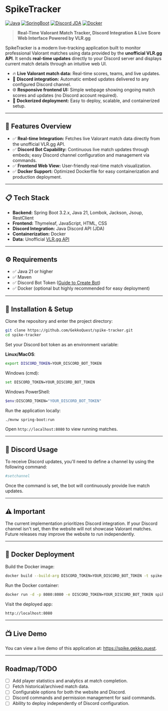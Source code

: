 # SpikeTracker

[![Java](https://img.shields.io/badge/Java-21+-2ea44f)](#) 
[![SpringBoot](https://img.shields.io/badge/Spring%20Boot-3.2.x-brightgreen)](#)
[![Discord JDA](https://img.shields.io/badge/JDA-5.x-blueviolet?logo=discord)](#)
[![Docker](https://img.shields.io/badge/Docker-supported-blue?logo=docker)](#)

> **Real-Time Valorant Match Tracker, Discord Integration & Live Score Web Interface Powered by VLR.gg**

SpikeTracker is a modern live-tracking application built to monitor professional Valorant matches using data provided by the **unofficial VLR.gg API**. It sends **real-time updates** directly to your Discord server and displays current match details through an intuitive web UI.

- 🔥 **Live Valorant match data:** Real-time scores, teams, and live updates.
- 📱 **Discord integration:** Automatic embed updates delivered to any configured Discord channel.
- 🌐 **Responsive frontend UI:** Simple webpage showing ongoing match scores and updates (no Discord account required).
- 🐳 **Dockerized deployment:** Easy to deploy, scalable, and containerized setup.

---

## 📌 Features Overview

- ✅ **Real-time Integration:** Fetches live Valorant match data directly from the unofficial VLR.gg API.
- ✅ **Discord Bot Capability:** Continuous live match updates through embeds; easy Discord channel configuration and management via commands.
- ✅ **Frontend Web View:** User-friendly real-time match visualization.
- ✅ **Docker Support:** Optimized Dockerfile for easy containerization and production deployment.

---

## 📋 Tech Stack

- **Backend:** Spring Boot 3.2.x, Java 21, Lombok, Jackson, Jsoup, RestClient
- **Frontend:** Thymeleaf, JavaScript, HTML, CSS
- **Discord Integration:** Java Discord API (JDA)
- **Containerization:** Docker
- **Data:** Unofficial [VLR.gg API](https://vlrggapi.vercel.app/)

---

## ⚙️ Requirements

- ✅ Java 21 or higher
- ✅ Maven
- ✅ Discord Bot Token ([Guide to Create Bot](https://discord.com/developers/docs/getting-started))
- ✅ Docker (optional but highly recommended for easy deployment)

---

## 🚩 Installation & Setup

Clone the repository and enter the project directory:

```bash
git clone https://github.com/GekkoQuest/spike-tracker.git
cd spike-tracker
```

Set your Discord bot token as an environment variable:

**Linux/MacOS**:
```bash
export DISCORD_TOKEN=YOUR_DISCORD_BOT_TOKEN
```

Windows (cmd):
```bash
set DISCORD_TOKEN=YOUR_DISCORD_BOT_TOKEN
```

Windows PowerShell:
```bash
$env:DISCORD_TOKEN="YOUR_DISCORD_BOT_TOKEN"
```

Run the application locally:
```bash
./mvnw spring-boot:run
```

Open `http://localhost:8080` to view running matches.

---

## 🤖 Discord Usage

To receive Discord updates, you'll need to define a channel by using the following command:
```bash
#setchannel
```

Once the command is set, the bot will continuously provide live match updates.

---

## ⚠️ Important

The current implementation prioritizes Discord integration. If your Discord channel isn't set, then the website will not showcase Valorant matches. Future releases may improve the website to run independently.

---

## 🐳 Docker Deployment

Build the Docker image:
```bash
docker build --build-arg DISCORD_TOKEN=YOUR_DISCORD_BOT_TOKEN -t spike-tracker .
```

Run the Docker container:
```bash
docker run -d -p 8080:8080 -e DISCORD_TOKEN=YOUR_DISCORD_BOT_TOKEN spike-tracker
```

Visit the deployed app:
```
http://localhost:8080
```

---

## 📺 Live Demo
You can view a live demo of this application at: https://spike.gekko.quest.

---

## Roadmap/TODO
- [ ] Add player statistics and analytics at match completion.
- [ ] Fetch historical/archived match data.
- [ ] Configurable options for both the website and Discord.
- [ ] Discord commands and permission management for said commands.
- [ ] Ability to deploy independently of Discord configuration.
